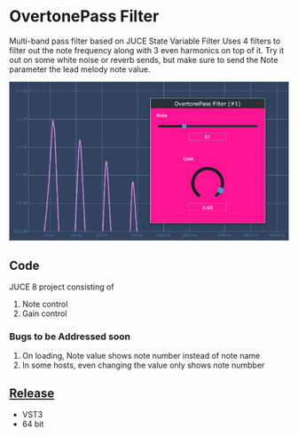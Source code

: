 # OvertonePass Filter

 Multi-band pass filter based on JUCE State Variable Filter
 Uses 4 filters to filter out the note frequency along with 3 even harmonics on top of it.
 Try it out on some white noise or reverb sends, but make sure to send the Note parameter the lead melody note value.

![OvertonePass filter plugin screenshot](https://github.com/ethandjoseph/Overtone-Pass-Filter/blob/main/OvertonePass%20filter%20screenshot.png)

## Code
JUCE 8 project consisting of
1. Note control
2. Gain control

### Bugs to be Addressed soon
1. On loading, Note value shows note number instead of note name
2. In some hosts, even changing the value only shows note numbber

## [Release](https://github.com/ethandjoseph/Overtone-Pass-Filter/releases)
- VST3
- 64 bit
